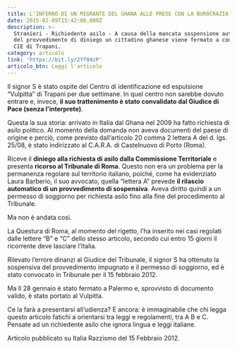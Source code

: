 ```yaml
---
title: L’INFERNO DI UN MIGRANTE DEL GHANA ALLE PRESE CON LA BUROCRAZIA CRUDELE
date: 2015-02-09T15:42:00.000Z
description: >-
  Stranieri - Richiedente asilo - A causa della mancata sospensione automatica
  del provvedimento di diniego un cittadino ghanese viene fermato a condotto al
  CIE di Trapani.
category: articolo
link: 'https://bit.ly/2Yf04zP'
articolo_btn: Leggi l'articolo
---
```

Il signor S è stato ospite del Centro di identificazione ed espulsione “Vulpitta” di Trapani per due settimane. In quel centro non sarebbe dovuto entrare e, invece, **il suo trattenimento è stato convalidato dal Giudice di Pace (senza l’interprete)**.

Questa la sua storia: arrivato in Italia dal Ghana nel 2009 ha fatto richiesta di asilo politico. Al momento della domanda non aveva documenti del paese di origine e perciò, come previsto dall’articolo 20 comma 2 lettera A del d. lgs. 25/08, è stato indirizzato al C.A.R.A. di Castelnuovo di Porto (Roma).

Riceve il **diniego alla richiesta di asilo dalla Commissione Territoriale** e presenta **ricorso al Tribunale di Roma**. Questo non era un problema per la permanenza regolare sul territorio italiano, poiché, come ha evidenziato Laura Barberio, il suo avvocato, quella “lettera A” prevede **il rilascio automatico di un provvedimento di sospensiva**. Aveva diritto quindi a un permesso di soggiorno per richiesta asilo fino alla fine del procedimento al Tribunale.

Ma non è andata così.

La Questura di Roma, al momento del rigetto, l’ha inserito nei casi regolati dalle lettere “B” e “C” dello stesso articolo, secondo cui entro 15 giorni il ricorrente deve lasciare l’Italia.

Rilevato l’errore dinanzi al Giudice del Tribunale, il signor S ha ottenuto la sospensiva del provvedimento impugnato e il permesso di soggiorno, ed è stato convocato in Tribunale per il 15 febbraio 2012.

Ma Il 28 gennaio è stato fermato a Palermo e, sprovvisto di documento valido, è stato portato al Vulpitta.

Ce la farà a presentarsi all’udienza? E ancora: è immaginabile che chi legga questo articolo fatichi a orientarsi tra leggi e regolamenti, tra A B e C. Pensate ad un richiedente asilo che ignora lingua e leggi italiane.

Articolo pubblicato su Italia Razzismo del 15 Febbraio 2012.
